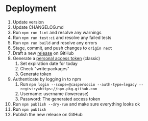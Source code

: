 # Deployment

1. Update version
2. Update CHANGELOG.md
3. Run `npm run lint` and resolve any warnings
4. Run `npm run test:ci` and resolve any failed tests
5. Run `npm run build` and resolve any errors
6. Stage, commit, and push changes to `origin next`
7. Draft a new [release](https://github.com/CasperSocio/vue-masterclass-library/releases) on GitHub
8. Generate a [personal access token](https://github.com/settings/tokens) (classic)
   1. Set expiration date for today
   2. Check "write:packages"
   3. Generate token
9. Authenticate by logging in to npm
   1. Run `npm login --scope=@caspersocio --auth-type=legacy --registry=https://npm.pkg.github.com`
   2. Username: username (lowercase)
   3. Password: The generated access token
10. Run `npm publish --dry-run` and make sure everything looks ok
11. Run `npm publish`
12. Publish the new release on GitHub
